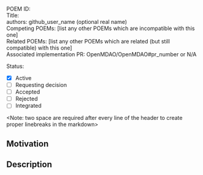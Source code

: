 POEM ID:  
Title:  
authors: github_user_name (optional real name)  
Competing POEMs: [list any other POEMs which are incompatible with this one]  
Related POEMs: [list any other POEMs which are related (but still compatible) with this one]  
Associated implementation PR: OpenMDAO/OpenMDAO#pr_number or N/A  

Status:

- [x] Active
- [ ] Requesting decision
- [ ] Accepted
- [ ] Rejected
- [ ] Integrated

<Note: two space are required after every line of the header to create proper linebreaks in the markdown>


## Motivation


## Description




